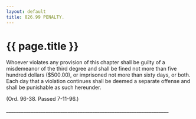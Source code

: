 ```yaml
---
layout: default 
title: 826.99 PENALTY.
---
```


{{ page.title }}
================

Whoever violates any provision of this chapter shall be guilty of a
misdemeanor of the third degree and shall be fined not more than five
hundred dollars (\$500.00), or imprisoned not more than sixty days, or
both. Each day that a violation continues shall be deemed a separate
offense and shall be punishable as such hereunder.

(Ord. 96-38. Passed 7-11-96.)

**\_\_\_\_\_\_\_\_\_\_\_\_\_\_\_\_\_\_\_\_\_\_\_\_\_\_\_\_\_\_\_\_\_\_\_\_\_\_\_\_\_\_\_\_\_\_\_\_\_\_\_\_\_\_\_\_\_\_\_\_\_\_\_\_\_\_**
